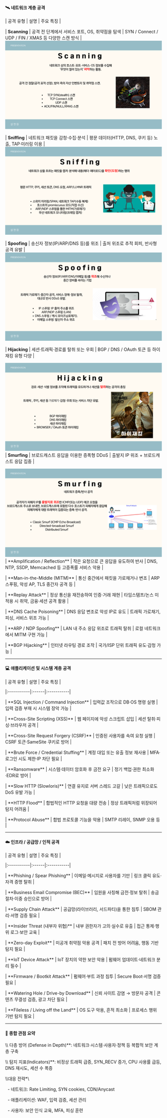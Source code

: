 

#### 🛰️ 네트워크 계층 공격



| 공격 유형 | 설명 | 주요 특징 |



| **Scanning** | 공격 전 단계에서 서비스 포트, OS, 취약점을 탐색 | SYN / Connect / UDP / FIN / XMAS 등 다양한 스캔 방식 |
![](img/src/11.png)

| **Sniffing** | 네트워크 패킷을 감청·수집·분석 | 평문 데이터(HTTP, DNS, 쿠키 등) 노출, TAP·미러링 이용 |
![](img/src/12.png)

| **Spoofing** | 송신자 정보(IP/ARP/DNS 등)를 위조 | 출처 위조로 추적 회피, 반사형 공격 유발 |
![](img/src/13.png)

| **Hijacking** | 세션·트래픽·경로를 탈취 또는 우회 | BGP / DNS / OAuth 토큰 등 하이재킹 유형 다양 |

![](img/src/14.png)
| **Smurfing** | 브로드캐스트 응답을 이용한 증폭형 DDoS | 출발지 IP 위조 + 브로드캐스트 응답 집중 |

![](img/src/15.png)
| \*\*Amplification / Reflection\*\* | 작은 요청으로 큰 응답을 유도하여 반사 | DNS, NTP, SSDP, Memcached 등 고증폭률 서비스 악용 |

| \*\*Man-in-the-Middle (MITM)\*\* | 통신 중간에서 패킷을 가로채거나 변조 | ARP 스푸핑, 악성 AP, TLS 중간자 공격 등 |

| \*\*Replay Attack\*\* | 정상 통신을 재전송하여 인증·거래 재현 | 타임스탬프/논스 미적용 시 취약, 금융·세션 공격 활용 |

| \*\*DNS Cache Poisoning\*\* | DNS 응답 변조로 악성 IP로 유도 | 트래픽 가로채기, 피싱, 서비스 위조 가능 |

| \*\*ARP / NDP Spoofing\*\* | LAN 내 주소 응답 위조로 트래픽 탈취 | 로컬 네트워크에서 MITM 구현 가능 |

| \*\*BGP Hijacking\*\* | 인터넷 라우팅 경로 조작 | 국가/ISP 단위 트래픽 유도·감청 가능 |



---



#### 💻 애플리케이션 및 시스템 계층 공격



| 공격 유형 | 설명 | 주요 특징 |

|:-----------|:------|:-----------|

| \*\*SQL Injection / Command Injection\*\* | 입력값 조작으로 DB·OS 명령 실행 | 입력 검증 부재 시 시스템 장악 가능 |

| \*\*Cross-Site Scripting (XSS)\*\* | 웹 페이지에 악성 스크립트 삽입 | 세션 탈취·피싱·브라우저 공격 |

| \*\*Cross-Site Request Forgery (CSRF)\*\* | 인증된 사용자를 속여 요청 실행 | CSRF 토큰·SameSite 쿠키로 방어 |

| \*\*Brute Force / Credential Stuffing\*\* | 계정 대입 또는 유출 정보 재사용 | MFA·로그인 시도 제한·IP 차단 필요 |

| \*\*Ransomware\*\* | 시스템·데이터 암호화 후 금전 요구 | 정기 백업·권한 최소화·EDR로 방어 |

| \*\*Slow HTTP (Slowloris)\*\* | 연결 유지로 서버 스레드 고갈 | 낮은 트래픽으로도 DoS 유발 가능 |

| \*\*HTTP Flood\*\* | 합법적인 HTTP 요청을 대량 전송 | 정상 트래픽처럼 위장되어 탐지 어려움 |

| \*\*Protocol Abuse\*\* | 합법 프로토콜 기능을 악용 | SMTP 리레이, SNMP 오용 등 |



---



#### ☁️ 인프라 / 공급망 / 인적 공격



| 공격 유형 | 설명 | 주요 특징 |

|:-----------|:------|:-----------|

| \*\*Phishing / Spear Phishing\*\* | 이메일·메시지로 사용자를 기만 | 링크 클릭 유도·자격 증명 탈취 |

| \*\*Business Email Compromise (BEC)\*\* | 임원을 사칭해 금전·정보 탈취 | 송금 절차·이중 승인으로 방어 |

| \*\*Supply Chain Attack\*\* | 공급망(라이브러리, 서드파티)을 통한 침투 | SBOM 관리·서명 검증 필요 |

| \*\*Insider Threat (내부자 위협)\*\* | 내부 권한자가 고의·실수로 유출 | 접근 통제·행위 로그·보안 교육 |

| \*\*Zero-day Exploit\*\* | 미공개 취약점 악용 공격 | 패치 전 방어 어려움, 행동 기반 탐지 필요 |

| \*\*IoT Device Attack\*\* | IoT 장치의 약한 보안 악용 | 펌웨어 업데이트·네트워크 분리 필수 |

| \*\*Firmware / Bootkit Attack\*\* | 펌웨어·부트 과정 침투 | Secure Boot·서명 검증 필요 |

| \*\*Watering Hole / Drive-by Download\*\* | 신뢰 사이트 감염 → 방문자 공격 | 콘텐츠 무결성 검증, 광고 차단 필요 |

| \*\*Fileless / Living off the Land\*\* | OS 도구 악용, 흔적 최소화 | 프로세스 행위 기반 탐지 필요 |



---



#### 🧠 종합 관점 요약



\\\ 다층 방어 (Defense in Depth)\*\*: 네트워크·시스템·사용자·정책 등 복합적 보안 계층 구축  

\\\ 탐지 지표(Indicators)\*\*: 비정상 트래픽 급증, SYN\_RECV 증가, CPU 사용률 급등, DNS 재시도, 세션 수 폭증  

\\\대응 전략\*\

&nbsp; - 네트워크: Rate Limiting, SYN cookies, CDN/Anycast  

&nbsp; - 애플리케이션: WAF, 입력 검증, 세션 관리  

&nbsp; - 사용자: 보안 인식 교육, MFA, 피싱 훈련  



